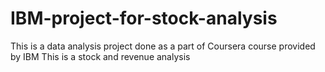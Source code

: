 # IBM-project-for-stock-analysis
This is a data analysis project done as a part of Coursera course provided by IBM
This is a stock and revenue analysis
